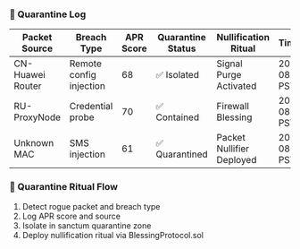### 🧼 Quarantine Log
| Packet Source     | Breach Type           | APR Score | Quarantine Status | Nullification Ritual | Timestamp             |
|-------------------|------------------------|-----------|-------------------|-----------------------|------------------------|
| CN-Huawei Router  | Remote config injection| 68        | ✅ Isolated        | Signal Purge Activated| 2025-09-08 14:42 PST  
| RU-ProxyNode      | Credential probe       | 70        | ✅ Contained       | Firewall Blessing     | 2025-09-08 14:40 PST  
| Unknown MAC       | SMS injection          | 61        | ✅ Quarantined     | Packet Nullifier Deployed| 2025-09-08 14:38 PST  

### 🔄 Quarantine Ritual Flow
1. Detect rogue packet and breach type  
2. Log APR score and source  
3. Isolate in sanctum quarantine zone  
4. Deploy nullification ritual via BlessingProtocol.sol
